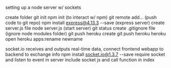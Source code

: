 setting up a node server w/ sockets

create folder
git init
npm init (to interact w/ npm)
git remote add... (push code to git repo)
npm install express@4.13.3 --save (express server)
create server.js file
node server.js (start server)
git status 
create .gitignore file  (ignore node modules folder)
git push
heroku create 
git push heroku
heroku open
heroku apps:rename newname

socket.io receives and outputs real-time data, connect frontend webapp to backend to exchange info 
npm install socket.io@1.3.7 --save
require socket and listen to event in server
include socket js and call function in index